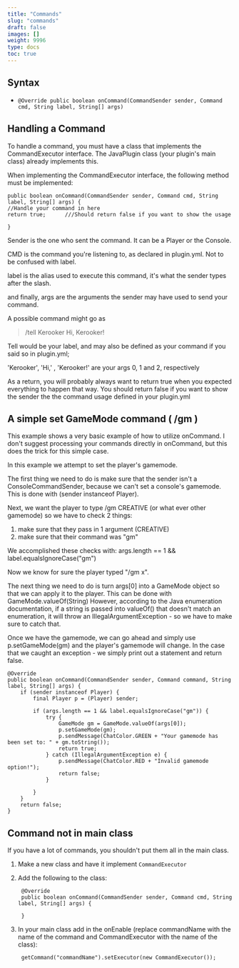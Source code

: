 ```yaml
---
title: "Commands"
slug: "commands"
draft: false
images: []
weight: 9996
type: docs
toc: true
---
```


## Syntax
 - `@Override public boolean onCommand(CommandSender sender, Command cmd, String label, String[] args)`

## Handling a Command
To handle a command, you must have a class that implements the CommandExecutor interface. The JavaPlugin class (your plugin's main class) already implements this.

When implementing the CommandExecutor interface, the following method must be implemented:

    public boolean onCommand(CommandSender sender, Command cmd, String label, String[] args) {
    //Handle your command in here
    return true;      ///Should return false if you want to show the usage
    
    }

Sender is the one who sent the command. It can be a Player or the Console.


CMD is the command you're listening to, as declared in plugin.yml. Not to be confused with label.

label is the alias used to execute this command, it's what the sender types after the slash.

and finally, args are the arguments the sender may have used to send your command.




A possible command might go as 

> /tell Kerooker Hi, Kerooker!

Tell would be your label, and may also be defined as your command if you said so in plugin.yml;

'Kerooker', 'Hi,' , 'Kerooker!' are your args 0, 1 and 2, respectively

As a return, you will probably always want to return true when you expected everything to happen that way. You should return false if you want to show the sender the the command usage defined in your plugin.yml

## A simple set GameMode command ( /gm <gamemode> )
This example shows a very basic example of how to utilize onCommand. I don't suggest processing your commands directly in onCommand, but this does the trick for this simple case. 

In this example we attempt to set the player's gamemode.

The first thing we need to do is make sure that the sender isn't a ConsoleCommandSender, because we can't set a console's gamemode. This is done with (sender instanceof Player).

Next, we want the player to type /gm CREATIVE (or what ever other gamemode) so we have to check 2 things:

 1. make sure that they pass in 1 argument (CREATIVE)
 2. make sure that their command was "gm"

We accomplished these checks with: args.length == 1 && label.equalsIgnoreCase("gm")

Now we know for sure the player typed "/gm x".

The next thing we need to do is turn args[0] into a GameMode object so that we can apply it to the player. This can be done with GameMode.valueOf(String)
However, according to the Java enumeration documentation, if a string is passed into valueOf() that doesn't match an enumeration, it will throw an IllegalArgumentException - so we have to make sure to catch that.

Once we have the gamemode, we can go ahead and simply use p.setGameMode(gm) and the player's gamemode will change. In the case that we caught an exception - we simply print out a statement and return false.

 

    @Override
    public boolean onCommand(CommandSender sender, Command command, String label, String[] args) {
        if (sender instanceof Player) { 
            final Player p = (Player) sender;

            if (args.length == 1 && label.equalsIgnoreCase("gm")) {
                try {
                    GameMode gm = GameMode.valueOf(args[0]);
                    p.setGameMode(gm);
                    p.sendMessage(ChatColor.GREEN + "Your gamemode has been set to: " + gm.toString());
                    return true;
                } catch (IllegalArgumentException e) {
                    p.sendMessage(ChatColor.RED + "Invalid gamemode option!");
                    return false;
                }

            }
        }
        return false;
    }

## Command not in main class
If you have a lot of commands, you shouldn't put them all in the main class. 
1. Make a new class and have it implement `CommandExecutor`
2. Add the following to the class:
       
        @Override 
        public boolean onCommand(CommandSender sender, Command cmd, String label, String[] args) {

        }
3. In your main class add in the onEnable (replace commandName with the name of the command and CommandExecutor with the name of the class):
    
        getCommand("commandName").setExecutor(new CommandExecutor());

